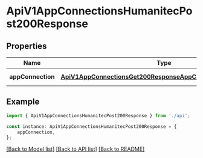 # ApiV1AppConnectionsHumanitecPost200Response


## Properties

Name | Type | Description | Notes
------------ | ------------- | ------------- | -------------
**appConnection** | [**ApiV1AppConnectionsGet200ResponseAppConnectionsInnerAnyOf8**](ApiV1AppConnectionsGet200ResponseAppConnectionsInnerAnyOf8.md) |  | [default to undefined]

## Example

```typescript
import { ApiV1AppConnectionsHumanitecPost200Response } from './api';

const instance: ApiV1AppConnectionsHumanitecPost200Response = {
    appConnection,
};
```

[[Back to Model list]](../README.md#documentation-for-models) [[Back to API list]](../README.md#documentation-for-api-endpoints) [[Back to README]](../README.md)
